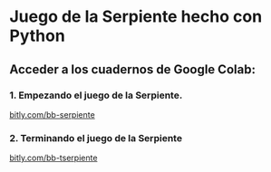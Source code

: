 # Juego de la Serpiente hecho con Python

## Acceder a los cuadernos de Google Colab:
### 1. Empezando el juego de la Serpiente.
[bitly.com/bb-serpiente](bitly.com/bb-serpiente)


### 2. Terminando el juego de la Serpiente
[bitly.com/bb-tserpiente](bitly.com/bb-tserpiente)

